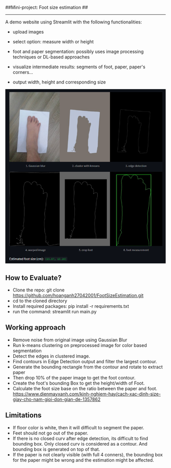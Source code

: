 ##Mini-project: Foot size estimation  ##  

------------------------------------------------------------------------------------------------------------------------
A demo website using Streamlit with the following functionalities:

- upload images

- select option: measure width or height

- foot and paper segmentation: possibly uses image processing techniques or DL-based approaches

- visualize intermediate results: segments of foot, paper, paper's corners...

- output width, height and corresponding size

![img.png](img.png)

How to Evaluate?
------------------------------------------------------------------------------------------------------------------------
- Clone the repo: git clone https://github.com/hoanganh27042001/FootSizeEstimation.git
- cd to the cloned directory
- Install required packages: pip install -r requirements.txt
- run the command: streamlit run main.py

Working approach
------------------------------------------------------------------------------------------------------------------------
- Remove noise from original image using Gaussian Blur
- Run k-means clustering on preprocessed image for color based segmentation
- Detect the edges in clustered image.
- Find contours in Edge Detection output and filter the largest contour.
- Generate the bounding rectangle from the contour and rotate to extract paper
- Then drop 10% of the paper image to get the foot contour.
- Create the foot's bounding Box to get the height/width of Foot.
- Calculate the foot size base on the ratio between the paper and foot.
https://www.dienmayxanh.com/kinh-nghiem-hay/cach-xac-dinh-size-giay-cho-nam-gioi-don-gian-de-1357862

Limitations
------------------------------------------------------------------------------------------------------------------------
- If floor color is white, then it will difficult to segment the paper.
- Feet should not go out of the paper. 
- If there is no closed curv after edge detection, its difficult to find bounding box. Only closed curv is considered as a contour. And bounding box is generated on top of that.
- If the paper is not clearly visible (with full 4 conners), the bounding box for the paper might be wrong and the estimation might be affected.